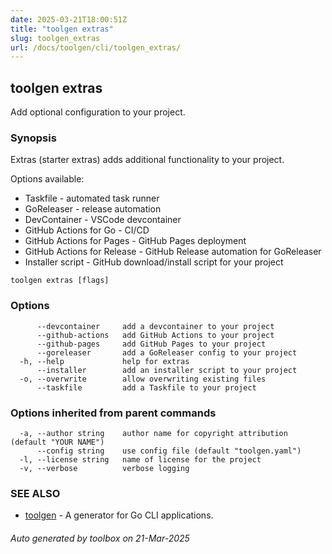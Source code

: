 ```yaml
---
date: 2025-03-21T18:00:51Z
title: "toolgen extras"
slug: toolgen_extras
url: /docs/toolgen/cli/toolgen_extras/
---
```

## toolgen extras

Add optional configuration to your project.

### Synopsis

Extras (starter extras) adds additional functionality to your project.

Options available:
* Taskfile - automated task runner
* GoReleaser - release automation
* DevContainer - VSCode devcontainer
* GitHub Actions for Go - CI/CD
* GitHub Actions for Pages - GitHub Pages deployment
* GitHub Actions for Release - GitHub Release automation for GoReleaser
* Installer script - GitHub download/install script for your project

```
toolgen extras [flags]
```

### Options

```
      --devcontainer     add a devcontainer to your project
      --github-actions   add GitHub Actions to your project
      --github-pages     add GitHub Pages to your project
      --goreleaser       add a GoReleaser config to your project
  -h, --help             help for extras
      --installer        add an installer script to your project
  -o, --overwrite        allow overwriting existing files
      --taskfile         add a Taskfile to your project
```

### Options inherited from parent commands

```
  -a, --author string    author name for copyright attribution (default "YOUR NAME")
      --config string    use config file (default "toolgen.yaml")
  -l, --license string   name of license for the project
  -v, --verbose          verbose logging
```

### SEE ALSO

* [toolgen](/toolbox/docs/toolgen/cli/toolgen/)	 - A generator for Go CLI applications.

###### Auto generated by toolbox on 21-Mar-2025
